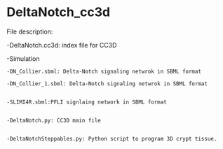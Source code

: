 # DeltaNotch_cc3d
File description:

-DeltaNotch.cc3d: index file for CC3D


-Simulation


    -DN_Collier.sbml: Delta-Notch signaling netwrok in SBML format
  
    -DN_Collier_1.sbml: Delta-Notch signaling netwrok in SBML format 
  
  
    -SLIMI4R.sbml:PFLI signlaing network in SBML format
  
  
    -DeltaNotch.py: CC3D main file
  
  
    -DeltaNotchSteppables.py: Python script to program 3D crypt tissue. 
